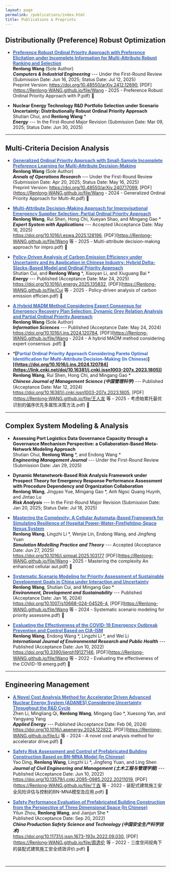 ```yaml
---
layout: page
permalink: /publications/index.html
title: Publications & Preprints
---
```


## Distributionally (Preference) Robust Optimization 

<!-- - **Distributionally Preference Robust Choice-Based Discrete Planning** <br> Work-In-Progress (With Yifan Hu) -->

- **[<font color='#3366CC'>Preference Robust Ordinal Priority Approach with Preference Elicitation under Incomplete Information for Multi-Attribute Robust Ranking and Selection</font>](https://doi.org/10.48550/arXiv.2412.12690)** <br>**Renlong Wang** (Sole Author) <br> _**Computers & Industrial Engineering**_ --- Under the First-Round Review (Submission Date: Jun 16, 2025; Status Date: Jul 12, 2025) <br> Preprint Version: https://doi.org/10.48550/arXiv.2412.12690, [PDF](https://Renlong-WANG.github.io/file/Wang - 2025 - Preference Robust Ordinal Priority Approach with P.pdf) 🔗 


- **Nuclear Energy Technology R&D Portfolio Selection under Scenario Uncertainty: Distributionally Robust Ordinal Priority Approach** <br> Shutian Chui, and **Renlong Wang** * <br> _**Energy**_ --- In the First-Round Major Revision (Submission Date: Mar 09, 2025; Status Date: Jun 30, 2025)

---

## Multi-Criteria Decision Analysis

 - **[<font color='#3366CC'>Generalized Ordinal Priority Approach with Small-Sample Incomplete Preference Learning for Multi-Attribute Decision-Making</font>](https://doi.org/10.48550/arXiv.2407.17099)** <br>**Renlong Wang**  (Sole Author) <br> _**Annals of Operations Research**_ --- Under the First-Round Review  (Submission Date: Apr 20, 2025; Status Date: May 16, 2025) <br> Preprint Version: https://doi.org/10.48550/arXiv.2407.17099, [PDF](https://Renlong-WANG.github.io/file/Wang - 2024 - Generalized Ordinal Priority Approach for Multi-At.pdf) 🔗 

- **[<font color='#3366CC'>Multi-Attribute Decision-Making Approach for Improvisational Emergency Supplier Selection: Partial Ordinal Priority Approach</font>](https://doi.org/10.1016/j.eswa.2025.128196)** <br>**Renlong Wang**, Rui Shen, Hong Chi, Xueyan Shao, and Mingang Gao * <br> _**Expert System with Applications**_ --- Accepted (Acceptance Date: May 16, 2025) <br> https://doi.org/10.1016/j.eswa.2025.128196, [PDF](https://Renlong-WANG.github.io/file/Wang 等 - 2025 - Multi-attribute decision-making approach for impro.pdf) 🔗

- **[<font color='#3366CC'>Policy-Driven Analysis of Carbon Emission Efficiency under Uncertainty and its Application in Chinese Industry: Hybrid Delta-Slacks-Based Model and Ordinal Priority Approach</font>](https://doi.org/10.1016/j.energy.2025.135832)** <br> Shutian Cui, and **Renlong Wang** *, Xiaoyan Li, and Xiuguang Bai * <br> _**Energy**_ --- Published (Acceptance Date: Mar 24, 2025) <br> https://doi.org/10.1016/j.energy.2025.135832, [PDF](https://Renlong-WANG.github.io/file/Cui 等 - 2025 - Policy-driven analysis of carbon emission efficien.pdf) 🔗

- **[<font color='#3366CC'>A Hybrid MADM Method Considering Expert Consensus for Emergency Recovery Plan Selection: Dynamic Grey Relation Analysis and Partial Ordinal Priority Approach</font>](https://doi.org/10.1016/j.ins.2024.120784)** <br>**Renlong Wang**  (Sole Author) <br> _**Information Sciences**_ --- Published (Acceptance Date: May 24, 2024) <br> https://doi.org/10.1016/j.ins.2024.120784, [PDF](https://Renlong-WANG.github.io/file/Wang - 2024 - A hybrid MADM method considering expert consensus .pdf) 🔗

- ***[<font color='#3366CC'>Partial Ordinal Priority Approach Considering Pareto Optimal Identification for Multi-Attribute Decision-Making (In Chinese)</font>][(https://doi.org/10.1016/j.ins.2024.120784](https://link.cnki.net/doi/10.16381/j.cnki.issn1003-207x.2023.1805))** <br>**Renlong Wang**, Rui Shen, Hong Chi, and Mingang Gao * <br> _**Chinese Journal of Management Science (中国管理科学)**_ --- Published (Acceptance Date: Mar 12, 2024) <br> https://doi.org/10.16381/j.cnki.issn1003-207x.2023.1805, [PDF](https://Renlong-WANG.github.io/file/王人龙 等 - 2025 - 考虑帕累托最优识别的偏序优先多属性决策方法.pdf) 🔗

---

## Complex System Modeling & Analysis

- **Assessing Port Logistics Data Governance Capacity through a Governance Mechanism Perspective: a Collaboration-Based Meta-Network Modeling Approach** <br> Shutian Chui, **Renlong Wang** *, and Endong Wang * <br> _**Engineering Management Journal**_ --- Under the First-Round Review (Submission Date: Jan 29, 2025)

- **Dynamic Metanetwork-Based Risk Analysis Framework under Prospect Theory for Emergency Response Performance Assessment with Procedure Dependency and Organization Collaboration** <br> **Renlong Wang**, Jingyao Yue, Mingang Gao *, Anh Ngoc Quang Huynh, and Jintao Lu <br> _**Risk Analysis**_ --- In the First-Round Major Revision (Submission Date: Jan 20, 2025; Status Date: Jul 18, 2025)

- **[<font color='#3366CC'>Mastering the Complexity: A Cellular Automata-Based Framework for Simulating Resilience of Hospital Power-Water-Firefighting-Space Nexus System</font>](https://doi.org/10.1016/j.simpat.2025.103177)** <br> **Renlong Wang**, Lingzhi Li *, Wenjie Lin, Endong Wang, and Jingfeng Yuan <br> _**Simulation Modelling Practice and Theory**_ --- Accepted (Acceptance Date: Jun 27, 2025) <br> https://doi.org/10.1016/j.simpat.2025.103177 [PDF](https://Renlong-WANG.github.io/file/Wang - 2025 - Mastering the complexity An enhanced cellular aut.pdf) 🔗

- **[<font color='#3366CC'>Systematic Scenario Modeling for Priority Assessment of Sustainable Development Goals in China under Interaction and Uncertainty</font>](https://doi.org/10.1007/s10668-024-04526-4)** <br>**Renlong Wang**, Shutian Cui, and Mingang Gao * <br> _**Environment, Development and Sustainability**_ --- Published (Acceptance Date: Jan 16, 2024) <br> https://doi.org/10.1007/s10668-024-04526-4, [PDF](https://Renlong-WANG.github.io/file/Wang 等 - 2024 - Systematic scenario modeling for priority assessme.pdf) 🔗

- **[<font color='#3366CC'>Evaluating the Effectiveness of the COVID-19 Emergency Outbreak Prevention and Control Based on CIA-ISM</font>](https://doi.org/10.3390/ijerph19127146)**<br> **Renlong Wang**, Endong Wang *, Lingzhi Li *, and Wei Li <br> _**International Journal of Environmental Research and Public Health**_ --- Published (Acceptance Date: Jun 10, 2022) <br> https://doi.org/10.3390/ijerph19127146, [PDF](https://Renlong-WANG.github.io/file/Wang 等 - 2022 - Evaluating the effectiveness of the COVID-19 emerg.pdf) 🔗

---

## Engineering Management

- **[<font color='#3366CC'>A Novel Cost Analysis Method for Accelerator Driven Advanced Nuclear Energy System (ADANES) Considering Uncertainty Throughout the R&D Cycle</font>](https://doi.org/10.1016/j.apenergy.2024.122822)** <br> Zhen Li, Mingliang Qi, **Renlong Wang**, Mingang Gao *, Xuesong Yan, and Yangyang Yang <br> _**Applied Energy**_ --- Published (Acceptance Date: Feb 06, 2024) <br>  https://doi.org/10.1016/j.apenergy.2024.122822, [PDF](https://Renlong-WANG.github.io/file/Li 等 - 2024 - A novel cost analysis method for accelerator drive.pdf) 🔗

- **[<font color='#3366CC'>Safety Risk Assessment and Control of Prefabricated Building Construction Based on BN-MNA Model (In Chinese)</font>](https://doi.org/10.13579/j.cnki.2095-0985.2022.20211019)** <br>Yao Ding, **Renlong Wang**, Lingzhi Li *, Jingfeng Yuan, and Ling Shen <br> _**Journal of Civil Engineering and Management (土木工程与管理学报)**_ --- Published (Acceptance Date: Jun 10, 2022) <br> https://doi.org/10.13579/j.cnki.2095-0985.2022.20211019, [PDF](https://Renlong-WANG.github.io/file/丁垚 等 - 2022 - 装配式建筑施工安全风险评估与控制的BN-MNA模型及应用.pdf) 🔗

- **[<font color='#3366CC'>Safety Performance Evaluation of Prefabricated Building Construction from the Perspective of Three Dimensional Space (In Chinese)</font>](https://doi.org/10.11731/j.issn.1673-193x.2022.09.030)** <br> Yilun Zhou, **Renlong Wang**, and Jianjun She * <br> Published (Acceptance Date: Sep 20, 2022) <br> _**China Production Safety Science and Technology (中国安全生产科学技术)**_  <br> https://doi.org/10.11731/j.issn.1673-193x.2022.09.030, [PDF](https://Renlong-WANG.github.io/file/周逸伦 等 - 2022 - 三度空间视角下的装配式建筑施工安全绩效评价.pdf) 🔗
<br>

----


